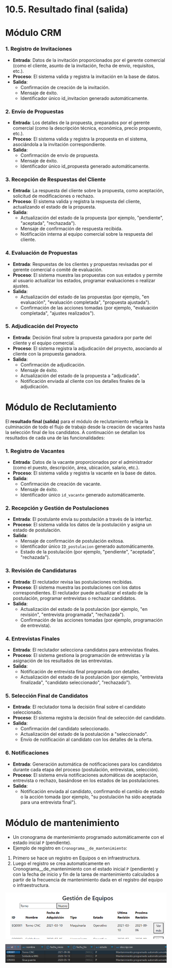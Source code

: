 # 10.5. Resultado final (salida)

# Módulo CRM

### 1. Registro de Invitaciones

- **Entrada**: Datos de la invitación proporcionados por el gerente comercial (como el cliente, asunto de la invitación, fecha de envío, requisitos, etc.).
- **Proceso**: El sistema valida y registra la invitación en la base de datos.
- **Salida**:
  - Confirmación de creación de la invitación.
  - Mensaje de éxito.
  - Identificador único id_invitacion generado automáticamente.

### 2. Envío de Propuestas

- **Entrada**: Los detalles de la propuesta, preparados por el gerente comercial (como la descripción técnica, económica, precio propuesto, etc.).
- **Proceso**: El sistema valida y registra la propuesta en el sistema, asociándola a la invitación correspondiente.
- **Salida**:
  - Confirmación de envío de propuesta.
  - Mensaje de éxito.
  - Identificador único id_propuesta generado automáticamente.

### 3. Recepción de Respuestas del Cliente

- **Entrada**: La respuesta del cliente sobre la propuesta, como aceptación, solicitud de modificaciones o rechazo.
- **Proceso**: El sistema valida y registra la respuesta del cliente, actualizando el estado de la propuesta.
- **Salida**:
  - Actualización del estado de la propuesta (por ejemplo, "pendiente", "aceptada", "rechazada").
  - Mensaje de confirmación de respuesta recibida.
  - Notificación interna al equipo comercial sobre la respuesta del cliente.

### 4. Evaluación de Propuestas

- **Entrada**: Respuestas de los clientes y propuestas revisadas por el gerente comercial o comité de evaluación.
- **Proceso**: El sistema muestra las propuestas con sus estados y permite al usuario actualizar los estados, programar evaluaciones o realizar ajustes.
- **Salida**:
  - Actualización del estado de las propuestas (por ejemplo, "en evaluación", "evaluación completada", "propuesta ajustada").
  - Confirmación de las acciones tomadas (por ejemplo, "evaluación completada", "ajustes realizados").

### 5. Adjudicación del Proyecto

- **Entrada**: Decisión final sobre la propuesta ganadora por parte del cliente y el equipo comercial.
- **Proceso**: El sistema registra la adjudicación del proyecto, asociando al cliente con la propuesta ganadora.
- **Salida**:
  - Confirmación de adjudicación.
  - Mensaje de éxito.
  - Actualización del estado de la propuesta a "adjudicada".
  - Notificación enviada al cliente con los detalles finales de la adjudicación.

# Módulo de Reclutamiento

El **resultado final (salida)** para el módulo de reclutamiento refleja la culminación de todo el flujo de trabajo desde la creación de vacantes hasta la selección final de los candidatos. A continuación se detallan los resultados de cada una de las funcionalidades:

### 1. Registro de Vacantes
- **Entrada**: Datos de la vacante proporcionados por el administrador (como el puesto, descripción, área, ubicación, salario, etc.).
- **Proceso**: El sistema valida y registra la vacante en la base de datos.
- **Salida**: 
  - Confirmación de creación de vacante.
  - Mensaje de éxito.
  - Identificador único `id_vacante` generado automáticamente.

### 2. Recepción y Gestión de Postulaciones
- **Entrada**: El postulante envía su postulación a través de la interfaz.
- **Proceso**: El sistema valida los datos de la postulación y asigna un estado de postulación.
- **Salida**:
  - Mensaje de confirmación de postulación exitosa.
  - Identificador único `ID_postulacion` generado automáticamente.
  - Estado de la postulación (por ejemplo, "pendiente", "aceptada", "rechazada").

### 3. Revisión de Candidaturas
- **Entrada**: El reclutador revisa las postulaciones recibidas.
- **Proceso**: El sistema muestra las postulaciones con los datos correspondientes. El reclutador puede actualizar el estado de la postulación, programar entrevistas o rechazar candidatos.
- **Salida**:
  - Actualización del estado de la postulación (por ejemplo, "en revisión", "entrevista programada", "rechazada").
  - Confirmación de las acciones tomadas (por ejemplo, programación de entrevista).

### 4. Entrevistas Finales
- **Entrada**: El reclutador selecciona candidatos para entrevistas finales.
- **Proceso**: El sistema gestiona la programación de entrevistas y la asignación de los resultados de las entrevistas.
- **Salida**:
  - Notificación de entrevista final programada con detalles.
  - Actualización del estado de la postulación (por ejemplo, "entrevista finalizada", "candidato seleccionado", "rechazado").

### 5. Selección Final de Candidatos
- **Entrada**: El reclutador toma la decisión final sobre el candidato seleccionado.
- **Proceso**: El sistema registra la decisión final de selección del candidato.
- **Salida**:
  - Confirmación del candidato seleccionado.
  - Actualización del estado de la postulación a "seleccionado".
  - Envío de notificación al candidato con los detalles de la oferta.

### 6. Notificaciones
- **Entrada**: Generación automática de notificaciones para los candidatos durante cada etapa del proceso (postulación, entrevistas, selección).
- **Proceso**: El sistema envía notificaciones automáticas de aceptación, entrevista o rechazo, basándose en los estados de las postulaciones.
- **Salida**:
  - Notificación enviada al candidato, confirmando el cambio de estado o la acción tomada (por ejemplo, "su postulación ha sido aceptada para una entrevista final").


# Módulo de mantenimiento
- Un cronograma de mantenimiento programado automáticamente con el estado inicial `P` (pendiente).
- Ejemplo de registro en `Cronograma__de_mantenimiento`:

1. Primero se hace un registro en Equipos o en infraestructura.
2. Luego el registro se crea automaticamente en Cronograma__de_mantenimiento con el estado inicial `P` (pendiente) y con la fecha de inicio y fin de la tarea de mantenimiento calculados a partir de la frecuencia de mantenimiento dada en el registro del equipo o infraestructura.

![Equipo insertado](equipo.png)

![Cronograma Generado](cronograma.png)
